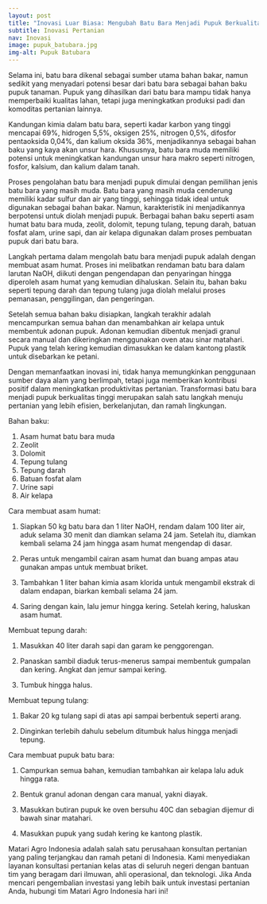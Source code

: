 ```yaml
---
layout: post
title: "Inovasi Luar Biasa: Mengubah Batu Bara Menjadi Pupuk Berkualitas Tinggi"
subtitle: Inovasi Pertanian
nav: Inovasi
image: pupuk_batubara.jpg
img-alt: Pupuk Batubara
---
```


Selama ini, batu bara dikenal sebagai sumber utama bahan bakar, namun sedikit yang menyadari potensi besar dari batu bara sebagai bahan baku pupuk tanaman. Pupuk yang dihasilkan dari batu bara mampu tidak hanya memperbaiki kualitas lahan, tetapi juga meningkatkan produksi padi dan komoditas pertanian lainnya.

Kandungan kimia dalam batu bara, seperti kadar karbon yang tinggi mencapai 69%, hidrogen 5,5%, oksigen 25%, nitrogen 0,5%, difosfor pentaoksida 0,04%, dan kalium oksida 36%, menjadikannya sebagai bahan baku yang kaya akan unsur hara. Khususnya, batu bara muda memiliki potensi untuk meningkatkan kandungan unsur hara makro seperti nitrogen, fosfor, kalsium, dan kalium dalam tanah.

Proses pengolahan batu bara menjadi pupuk dimulai dengan pemilihan jenis batu bara yang masih muda. Batu bara yang masih muda cenderung memiliki kadar sulfur dan air yang tinggi, sehingga tidak ideal untuk digunakan sebagai bahan bakar. Namun, karakteristik ini menjadikannya berpotensi untuk diolah menjadi pupuk. Berbagai bahan baku seperti asam humat batu bara muda, zeolit, dolomit, tepung tulang, tepung darah, batuan fosfat alam, urine sapi, dan air kelapa digunakan dalam proses pembuatan pupuk dari batu bara.

Langkah pertama dalam mengolah batu bara menjadi pupuk adalah dengan membuat asam humat. Proses ini melibatkan rendaman batu bara dalam larutan NaOH, diikuti dengan pengendapan dan penyaringan hingga diperoleh asam humat yang kemudian dihaluskan. Selain itu, bahan baku seperti tepung darah dan tepung tulang juga diolah melalui proses pemanasan, penggilingan, dan pengeringan.

Setelah semua bahan baku disiapkan, langkah terakhir adalah mencampurkan semua bahan dan menambahkan air kelapa untuk membentuk adonan pupuk. Adonan kemudian dibentuk menjadi granul secara manual dan dikeringkan menggunakan oven atau sinar matahari. Pupuk yang telah kering kemudian dimasukkan ke dalam kantong plastik untuk disebarkan ke petani.

Dengan memanfaatkan inovasi ini, tidak hanya memungkinkan penggunaan sumber daya alam yang berlimpah, tetapi juga memberikan kontribusi positif dalam meningkatkan produktivitas pertanian. Transformasi batu bara menjadi pupuk berkualitas tinggi merupakan salah satu langkah menuju pertanian yang lebih efisien, berkelanjutan, dan ramah lingkungan.

Bahan baku:
1. Asam humat batu bara muda
2. Zeolit
3. Dolomit
4. Tepung tulang
5. Tepung darah
6. Batuan fosfat alam
7. Urine sapi
8. Air kelapa

Cara membuat asam humat:
1. Siapkan 50 kg batu bara dan 1 liter NaOH, rendam dalam 100 liter air, aduk selama 30 menit dan diamkan selama 24 jam. Setelah itu, diamkan kembali selama 24 jam hingga asam humat mengendap di dasar.

2. Peras untuk mengambil cairan asam humat dan buang ampas atau gunakan ampas untuk membuat briket.

3. Tambahkan 1 liter bahan kimia asam klorida untuk mengambil ekstrak di dalam endapan, biarkan kembali selama 24 jam.

4. Saring dengan kain, lalu jemur hingga kering. Setelah kering, haluskan asam humat.

Membuat tepung darah:
1. Masukkan 40 liter darah sapi dan garam ke penggorengan.

2. Panaskan sambil diaduk terus-menerus sampai membentuk gumpalan dan kering.
Angkat dan jemur sampai kering. 

3. Tumbuk hingga halus.

Membuat tepung tulang:
1. Bakar 20 kg tulang sapi di atas api sampai berbentuk seperti arang.

2. Dinginkan terlebih dahulu sebelum ditumbuk halus hingga menjadi tepung.

Cara membuat pupuk batu bara:
1. Campurkan semua bahan, kemudian tambahkan air kelapa lalu aduk hingga rata.

2. Bentuk granul adonan dengan cara manual, yakni diayak.

3. Masukkan butiran pupuk ke oven bersuhu 40C dan sebagian dijemur di bawah sinar matahari. 

4. Masukkan pupuk yang sudah kering ke kantong plastik.

Matari Agro Indonesia adalah salah satu perusahaan konsultan pertanian yang paling terjangkau dan ramah petani di Indonesia. Kami menyediakan layanan konsultasi pertanian kelas atas di seluruh negeri dengan bantuan tim yang beragam dari ilmuwan, ahli operasional, dan teknologi. Jika Anda mencari pengembalian investasi yang lebih baik untuk investasi pertanian Anda, hubungi tim Matari Agro Indonesia hari ini!

